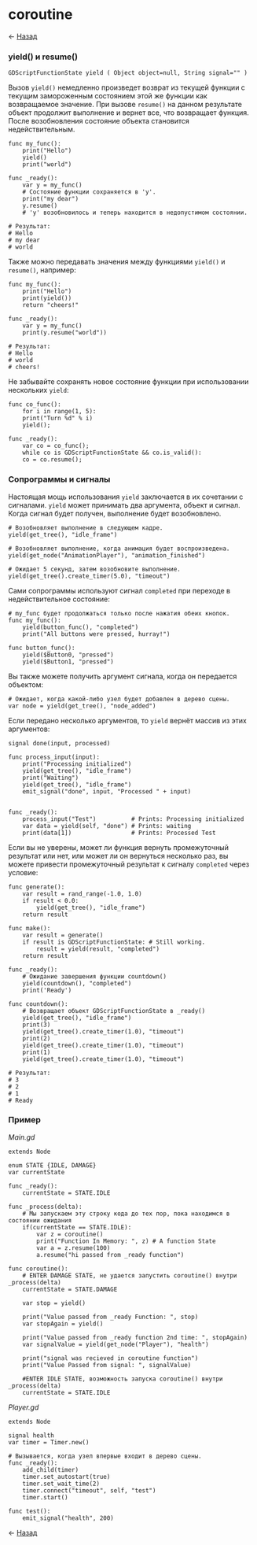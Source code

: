 # coroutine

← [Назад][back]

### yield() и resume()

```
GDScriptFunctionState yield ( Object object=null, String signal="" )
```

Вызов `yield()` немедленно произведет возврат из текущей функции с текущим замороженным состоянием этой же функции как
возвращаемое значение. При вызове `resume()` на данном результате объект продолжит выполнение и вернет все, что
возвращает функция. После возобновления состояние объекта становится недействительным.

```gdscript
func my_func():
    print("Hello")
    yield()
    print("world")

func _ready():
    var y = my_func()
    # Состояние функции сохраняется в 'y'.
    print("my dear")
    y.resume()
    # 'y' возобновилось и теперь находится в недопустимом состоянии.

# Результат:
# Hello
# my dear
# world
```

Также можно передавать значения между функциями `yield()` и `resume()`, например:

```gdscript
func my_func():
    print("Hello")
    print(yield())
    return "cheers!"

func _ready():
    var y = my_func()
    print(y.resume("world"))

# Результат:
# Hello
# world
# cheers!
```

Не забывайте сохранять новое состояние функции при использовании нескольких `yield`:

```gdscript
func co_func():
    for i in range(1, 5):
    print("Turn %d" % i)
    yield();

func _ready():
    var co = co_func();
    while co is GDScriptFunctionState && co.is_valid():
    co = co.resume();
```

### Сопрограммы и сигналы

Настоящая мощь использования `yield` заключается в их сочетании с сигналами.
`yield` может принимать два аргумента, объект и сигнал. Когда сигнал будет получен, выполнение будет возобновлено.

```gdscript
# Возобновляет выполнение в следующем кадре.
yield(get_tree(), "idle_frame")

# Возобновляет выполнение, когда анимация будет воспроизведена.
yield(get_node("AnimationPlayer"), "animation_finished")

# Ожидает 5 секунд, затем возобновите выполнение.
yield(get_tree().create_timer(5.0), "timeout")
```

Сами сопрограммы используют сигнал `completed` при переходе в недействительное состояние:

```gdscript
# my_func будет продолжаться только после нажатия обеих кнопок.
func my_func():
    yield(button_func(), "completed")
    print("All buttons were pressed, hurray!")

func button_func():
    yield($Button0, "pressed")
    yield($Button1, "pressed")
```

Вы также можете получить аргумент сигнала, когда он передается объектом:

```gdscript
# Ожидает, когда какой-либо узел будет добавлен в дерево сцены.
var node = yield(get_tree(), "node_added")
```

Если передано несколько аргументов, то `yield` вернёт массив из этих аргументов:

```gdscript
signal done(input, processed)

func process_input(input):
    print("Processing initialized")
    yield(get_tree(), "idle_frame")
    print("Waiting")
    yield(get_tree(), "idle_frame")
    emit_signal("done", input, "Processed " + input)


func _ready():
    process_input("Test")          # Prints: Processing initialized
    var data = yield(self, "done") # Prints: waiting
    print(data[1])                 # Prints: Processed Test
```

Если вы не уверены, может ли функция вернуть промежуточный результат или нет, или может ли он вернуться несколько раз,
вы можете привести промежуточный результат к сигналу `completed` через условие:

```gdscript
func generate():
    var result = rand_range(-1.0, 1.0)
    if result < 0.0:
        yield(get_tree(), "idle_frame")
    return result

func make():
    var result = generate()
    if result is GDScriptFunctionState: # Still working.
        result = yield(result, "completed")
    return result
```

```gdscript
func _ready():
    # Ожидание завершения функции countdown()
    yield(countdown(), "completed")
    print('Ready')

func countdown():
    # Возвращает объект GDScriptFunctionState в _ready()
    yield(get_tree(), "idle_frame")
    print(3)
    yield(get_tree().create_timer(1.0), "timeout")
    print(2)
    yield(get_tree().create_timer(1.0), "timeout")
    print(1)
    yield(get_tree().create_timer(1.0), "timeout")

# Результат:
# 3
# 2
# 1
# Ready
```

### Пример

_Main.gd_

```gdscript
extends Node

enum STATE {IDLE, DAMAGE}
var currentState

func _ready():
	currentState = STATE.IDLE

func _process(delta):
	# Мы запускаем эту строку кода до тех пор, пока находимся в состоянии ожидания
	if(currentState == STATE.IDLE):
		var z = coroutine()
		print("Function In Memory: ", z) # A function State
		var a = z.resume(100)
		a.resume("hi passed from _ready function")

func coroutine():
	# ENTER DAMAGE STATE, не удается запустить coroutine() внутри _process(delta)
	currentState = STATE.DAMAGE

	var stop = yield()

	print("Value passed from _ready Function: ", stop)
	var stopAgain = yield()

	print("Value passed from _ready function 2nd time: ", stopAgain)
	var signalValue = yield(get_node("Player"), "health")

	print("signal was recieved in coroutine function")
	print("Value Passed from signal: ", signalValue)

	#ENTER IDLE STATE, возможность запуска coroutine() внутри _process(delta)
	currentState = STATE.IDLE
```

_Player.gd_

```gdscript
extends Node

signal health
var timer = Timer.new()

# Вызывается, когда узел впервые входит в дерево сцены.
func _ready():
	add_child(timer)
	timer.set_autostart(true)
	timer.set_wait_time(2)
	timer.connect("timeout", self, "test")
	timer.start()

func test():
	emit_signal("health", 200)
```

← [Назад][back]

[back]: <> "Назад к оглавлению"